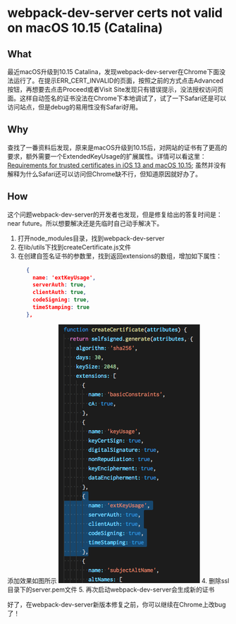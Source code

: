 # webpack-dev-server certs not valid on macOS 10.15 (Catalina)

## What
最近macOS升级到10.15 Catalina，发现webpack-dev-server在Chrome下面没法运行了。在提示ERR_CERT_INVALID的页面，按照之前的方式点击Advanced按钮，再想要去点击Proceed或者Visit Site发现只有错误提示，没法授权访问页面。这样自动签名的证书没法在Chrome下本地调试了，试了一下Safari还是可以访问站点，但是debug的易用性没有Safari好用。

## Why
查找了一番资料后发现，原来是macOS升级到10.15后，对网站的证书有了更高的要求，额外需要一个ExtendedKeyUsage的扩展属性。详情可以看这里：[Requirements for trusted certificates in iOS 13 and macOS 10.15](https://support.apple.com/en-us/HT210176); 虽然并没有解释为什么Safari还可以访问但Chrome缺不行，但知道原因就好办了。

## How
这个问题webpack-dev-server的开发者也发现，但是修复给出的答复时间是：near future。所以想要解决还是先临时自己动手解决下。
1. 打开node_modules目录，找到webpack-dev-server
2. 在lib/utils下找到createCertificate.js文件
3. 在创建自签名证书的参数里，找到返回extensions的数组，增加如下属性：
``` json
      {
        name: 'extKeyUsage',
        serverAuth: true,
        clientAuth: true,
        codeSigning: true,
        timeStamping: true
      },
```
添加效果如图所示
![createCertificate](../img/webpack-dev-server-createCertificate.png)
4. 删除ssl目录下的server.pem文件
5. 再次启动webpack-dev-server会生成新的证书

好了，在webpack-dev-server新版本修复之前，你可以继续在Chrome上改bug了！